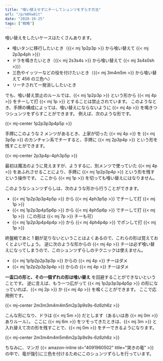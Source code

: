 ```yaml
---
title: "喰い替えせずにチーしてシュンツをずらす方法"
url: "/p/m8kw8it"
date: "2020-10-25"
tags: ["戦略"]
---
```


喰い替えをしたいケースはたくさんあります。

* 喰いタンに移行したいとき（{{< mj 1p2p3p >}} から喰い替えて {{< mj 2p3p4ph >}}）
* ドラを鳴きたいとき（{{< mj 2s3s4s >}} から喰い替えて {{< mj 3s4s0sh >}}）
* 三色やイッツーなどの役を付けたいとき（{{< mj 3m4m5m >}} から喰い替えて 456 の三色へ）
* リーチされて一発消ししたいとき

でも、喰い替え禁止のルールでは、{{< mj 1p2p3p >}} という形から {{< mj 4p >}} をチーして打 {{< mj 1p >}} とすることは禁止されています。
このようなとき、手牌の構成によっては、喰い替えにならないように {{< mj 4p >}} を鳴きつつシュンツをずらすことができます。
例えば、次のような形です。

{{< mj-center 1p2p3p3p4p5p >}}

手牌にこのような 2 メンツがあるとき、上家が切った {{< mj 4p >}} を {{< mj 3p5p >}} のカンチャン系でチーすると、手牌に {{< mj 2p3p4p >}} という形を残すことができます。

{{< mj-center 2p3p4p-4ph3p5p >}}

最初は魔法のように見えますが、ようするに、別メンツで使っていた {{< mj 4p >}} をあふれさせることにより、手牌に {{< mj 1p2p3p4p >}} という形を残すという操作です。
ここから {{< mj 1p >}} を切っても喰い替えにはなりません。

このようなシュンツずらしは、次のような形から行うことができます。

- {{< mj 1p2p3p3p4p5p >}} から {{< mj 4ph3p5p >}} でチーして打 {{< mj 1p >}}
- {{< mj 1p2p3p4p5p6p >}} から {{< mj 4ph5p6p >}} でチーして打 {{< mj 1p >}}（この形は {{< mj 7p >}} チーも可）
- {{< mj 1p2p3p4p4p4p >}} から {{< mj 4ph4p4p >}} でポンして打 {{< mj 1p >}}

終盤戦であと 1 翻が足りないということはよくあるので、これらの形は覚えておくとよいでしょう。
逆に次のような形からの {{< mj 4p >}} チーは必ず喰い替えになってしまうので、このシュンツずらしのテクニックは使えません。

- {{< mj 1p1p2p2p3p3p >}} からの {{< mj 4p >}} チーはダメ
- {{< mj 1p2p2p3p3p4p >}} からの {{< mj 4p >}} チーはダメ

__一盃口の形と、その一個ずれの形は喰い替え__ を回避することができないということです。
逆に言えば、もう一つ広がって {{< mj 1p2p3p3p4p5p >}} の形になっていれば、{{< mj 2p >}} か {{< mj 4p >}} を鳴くことができます。
ここで応用例です。

{{< mj-center 2m3m3m4m4m5m2p3p9s9s-6z6zh6z >}}

こんな形になり、ドラは {{< mj 5m >}} だとします（あるいは赤 {{< mj 0m >}} ありルール）。
ここに {{< mj 6m >}} をツモってきたときは、{{< mj 3m >}} と入れ替えて次の形を残すことで、{{< mj 0m >}} をチーできるようになります。

{{< mj-center 2m3m4m4m5m6m2p3p9s9s-6z6zh6z >}}


ちなみに、マンガ {{< amazon-inline id="4091960502" title="哭きの竜" >}} の中で、竜が強引に三色を付けるためにこのシュンツずらしを行っています。

